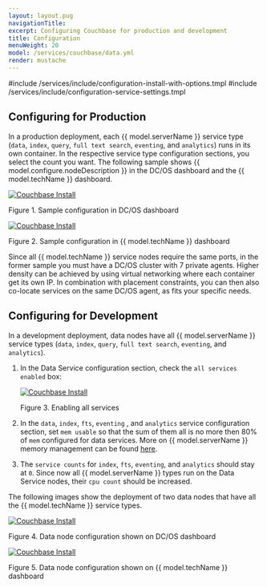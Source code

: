 ```yaml
---
layout: layout.pug
navigationTitle:
excerpt: Configuring Couchbase for production and development
title: Configuration
menuWeight: 20
model: /services/couchbase/data.yml
render: mustache
---
```


#include /services/include/configuration-install-with-options.tmpl
#include /services/include/configuration-service-settings.tmpl

## Configuring for Production
In a production deployment, each {{ model.serverName }} service type (`data`, `index`, `query`, `full text search`, `eventing`, and `analytics`) runs in its own container. In the respective service type configuration sections, you select the count you want. The following sample shows {{ model.configure.nodeDescription }} in the DC/OS dashboard and the {{ model.techName }} dashboard.

[<img src="/services/couchbase/1.0.0-6.0.0/img/couch_prod_conf_1.png" alt="Couchbase Install"/>](/services/couchbase/1.0.0-6.0.0/img/couch_prod_conf_1.png)

Figure 1. Sample configuration in DC/OS dashboard

[<img src="/services/couchbase/1.0.0-6.0.0/img/couch_prod_conf_2.png" alt="Couchbase Install"/>](/services/couchbase/1.0.0-6.0.0/img/couch_prod_conf_2.png)

Figure 2. Sample configuration in {{ model.techName }} dashboard

Since all {{ model.techName }} service nodes require the same ports, in the former sample you must have a DC/OS cluster with 7 private agents. Higher density can be achieved by using virtual networking where each container get its own IP. In combination with placement constraints, you can then also co-locate services on the same DC/OS agent, as fits your specific needs.

## Configuring for Development
In a development deployment, data nodes have all {{ model.serverName }} service types (`data`, `index`, `query`, `full text search`, `eventing`, and `analytics`).

1. In the Data Service configuration section, check the `all services enabled` box:

    [<img src="/services/couchbase/1.0.0-6.0.0/img/couch_dev_conf_1.png" alt="Couchbase Install"/>](/services/couchbase/1.0.0-6.0.0/img/couch_dev_conf_1.png)

    Figure 3. Enabling all services

2. In the `data`, `index`, `fts`, `eventing` , and `analytics` service configuration section, set `mem usable` so that the sum of them all is no more then 80% of `mem` configured for data services. More on {{ model.serverName }} memory management can be found [here](https://developer.couchbase.com/documentation/server/current/understanding-couchbase/buckets-memory-and-storage/memory.html).

3. The `service counts` for `index`, `fts`, `eventing`, and `analytics` should stay at `0`. Since now all {{ model.serverName }} types run on the Data Service nodes, their `cpu count` should be increased.

The following images show the deployment of two data nodes that have all the {{ model.techName }} service types.

[<img src="/services/couchbase/1.0.0-6.0.0/img/couch_dev_conf_2.png" alt="Couchbase Install"/>](/services/couchbase/1.0.0-6.0.0/img/couch_dev_conf_2.png)

Figure 4. Data node configuration shown on DC/OS dashboard

[<img src="/services/couchbase/1.0.0-6.0.0/img/couch_dev_conf_3.png" alt="Couchbase Install"/>](/services/couchbase/1.0.0-6.0.0/img/couch_dev_conf_3.png)

Figure 5. Data node configuration shown on {{ model.techName }} dashboard
